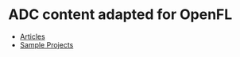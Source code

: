 # ADC content adapted for OpenFL

- [Articles](./articles/index.md)
- [Sample Projects](https://github.com/joshtynjala/openfl-adc-tutorials-samples/)
